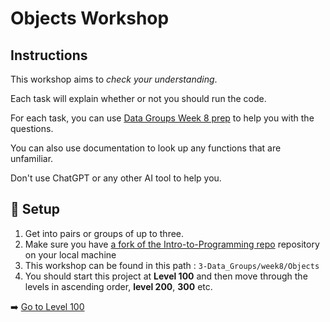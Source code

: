 # Objects Workshop
## Instructions
This workshop aims to _check your understanding_.

Each task will explain whether or not you should run the code.

For each task, you can use [Data Groups Week 8 prep](https://github.com/HackYourFutureBelgium/Intro-to-Programming/blob/main/3-Data_Groups/week8/1-preparation.md) to help you with the questions. 

You can also use documentation to look up any functions that are unfamiliar. 

Don't use ChatGPT or any other AI tool to help you.

## 🧰 Setup
1. Get into pairs or groups of up to three.
2. Make sure you have [a fork of the Intro-to-Programming repo](https://github.com/HackYourFutureBelgium/Intro-to-Programming) repository on your local machine
3. This workshop can be found in this path : `3-Data_Groups/week8/Objects`
4. You should start this project at **Level 100** and then move through the levels in ascending order, **level 200**, **300** etc.

➡️ [Go to Level 100](/3-Data_Groups/week8/Objects/100.js)